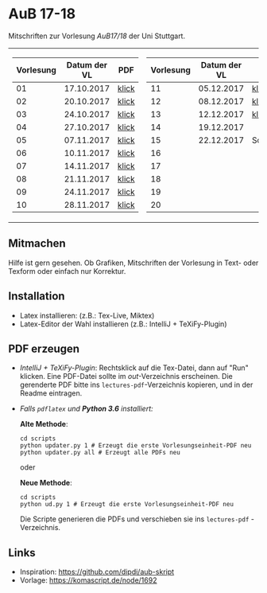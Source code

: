 # AuB 17-18

Mitschriften zur Vorlesung *AuB17/18* der Uni Stuttgart.

<table>
<tr><td>

|Vorlesung      | Datum der VL |PDF                                    |
|---------------|--------------|---------------------------------------|
|01             | 17.10.2017   |[klick](lectures-pdf/lecture01.pdf)    |
|02             | 20.10.2017   |[klick](lectures-pdf/lecture02.pdf)    |
|03             | 24.10.2017   |[klick](lectures-pdf/lecture03.pdf)    |
|04             | 27.10.2017   |[klick](lectures-pdf/lecture04.pdf)    |
|05             | 07.11.2017   |[klick](lectures-pdf/lecture05.pdf)    |
|06             | 10.11.2017   |[klick](lectures-pdf/lecture06.pdf)    |
|07             | 14.11.2017   |[klick](lectures-pdf/lecture07.pdf)    |
|08             | 21.11.2017   |[klick](lectures-pdf/lecture08.pdf)    |
|09             | 24.11.2017   |[klick](lectures-pdf/lecture09.pdf)    |
|10             | 28.11.2017   |[klick](lectures-pdf/lecture10.pdf)    |
</td><td>

|Vorlesung      | Datum der VL |PDF                                    |
|---------------|--------------|---------------------------------------|
| 11            | 05.12.2017   |[klick](lectures-pdf/lecture11.pdf)    |
| 12            | 08.12.2017   |[klick](lectures-pdf/lecture12.pdf)    |
| 13            | 12.12.2017   |[klick](lectures-pdf/lecture13.pdf)    |
| 14            | 19.12.2017   |                                       |
| 15            | 22.12.2017   | Scheinklausur                         |
| 16            |              |                                       |
| 17            |              |                                       |
| 18            |              |                                       |
| 19            |              |                                       |
| 20            |              |                                       |

</td>
<!-- <td>

|Vorlesung      | Datum der VL |PDF                                    |
|---------------|--------------|---------------------------------------|
| 21            |              |                                       |
| 22            |              |                                       |
| 23            |              |                                       |
| 24            |              |                                       |
| 25            |              |                                       |
| 26            |              |                                       |
| 27            |              |                                       |
| 28            |              |                                       |
| 29            |              |                                       |
| 30            |              |                                       |

</td> --></tr> </table>

## Mitmachen
Hilfe ist gern gesehen. Ob Grafiken, Mitschriften der Vorlesung in Text- oder Texform oder einfach nur Korrektur.

## Installation
- Latex installieren: (z.B.: Tex-Live, Miktex)
- Latex-Editor der Wahl installieren (z.B.: IntelliJ + TeXiFy-Plugin)

## PDF erzeugen
* *IntelliJ + TeXiFy-Plugin*: Rechtsklick auf die Tex-Datei, dann auf "Run" klicken. Eine PDF-Datei sollte im *out*-Verzeichnis erscheinen.
Die gerenderte PDF bitte ins `lectures-pdf`-Verzeichnis kopieren, und in der Readme eintragen.

* *Falls `pdflatex` und **Python 3.6** installiert:*

    **Alte Methode**:
    ```
    cd scripts
    python updater.py 1 # Erzeugt die erste Vorlesungseinheit-PDF neu
    python updater.py all # Erzeugt alle PDFs neu
    ```

    oder

    **Neue Methode**:
    ```
    cd scripts
    python ud.py 1 # Erzeugt die erste Vorlesungseinheit-PDF neu
    ```

    Die Scripte generieren die PDFs und verschieben sie ins `lectures-pdf` - Verzeichnis.

## Links
- Inspiration: https://github.com/dipdi/aub-skript
- Vorlage: https://komascript.de/node/1692


